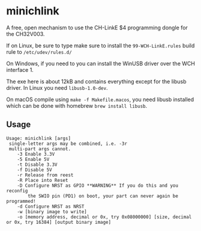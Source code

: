 # minichlink

A free, open mechanism to use the CH-LinkE $4 programming dongle for the CH32V003.

If on Linux, be sure to type make sure to install the `99-WCH-LinkE.rules` build rule to `/etc/udev/rules.d/`

On Windows, if you need to you can install the WinUSB driver over the WCH interface 1.

The exe here is about 12kB and contains everything except for the libusb driver.  In Linux you need `libusb-1.0-dev`.

On macOS compile using `make -f Makefile.macos`, you need libusb installed which can be done with homebrew `brew install libusb`.

## Usage

```
Usage: minichlink [args]
 single-letter args may be combined, i.e. -3r
 multi-part args cannot.
	-3 Enable 3.3V
	-5 Enable 5V
	-t Disable 3.3V
	-f Disable 5V
	-r Release from reest
	-R Place into Reset
	-D Configure NRST as GPIO **WARNING** If you do this and you reconfig
		the SWIO pin (PD1) on boot, your part can never again be programmed!
	-d Configure NRST as NRST
	-w [binary image to write]
	-o [memory address, decimal or 0x, try 0x08000000] [size, decimal or 0x, try 16384] [output binary image]
```
 
